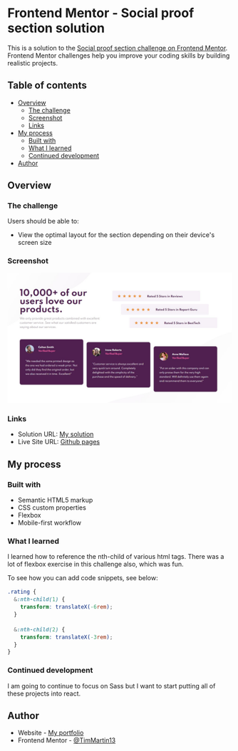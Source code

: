 # Frontend Mentor - Social proof section solution

This is a solution to the [Social proof section challenge on Frontend Mentor](https://www.frontendmentor.io/challenges/social-proof-section-6e0qTv_bA). Frontend Mentor challenges help you improve your coding skills by building realistic projects. 

## Table of contents

- [Overview](#overview)
  - [The challenge](#the-challenge)
  - [Screenshot](#screenshot)
  - [Links](#links)
- [My process](#my-process)
  - [Built with](#built-with)
  - [What I learned](#what-i-learned)
  - [Continued development](#continued-development)
- [Author](#author)


## Overview

### The challenge

Users should be able to:

- View the optimal layout for the section depending on their device's screen size

### Screenshot

![Desktop layout](./images/desktop.jpg)

### Links

- Solution URL: [My solution](https://www.frontendmentor.io/solutions/social-proof-section-html-and-sass-crcwa0Fou)
- Live Site URL: [Github pages](https://timmartin13-frontend-mentor.github.io/social-proof-section/)

## My process

### Built with

- Semantic HTML5 markup
- CSS custom properties
- Flexbox
- Mobile-first workflow

### What I learned

I learned how to reference the nth-child of various html tags.  There was a lot of flexbox exercise in this challenge also, which was fun.

To see how you can add code snippets, see below:

```css
.rating {
  &:nth-child(1) {
    transform: translateX(-6rem);
  }

  &:nth-child(2) {
    transform: translateX(-3rem);
  }
}
```

### Continued development

I am going to continue to focus on Sass but I want to start putting all of these projects into react.


## Author

- Website - [My portfolio](https://timmartin13.github.io/react-portfolio/)
- Frontend Mentor - [@TimMartin13](https://www.frontendmentor.io/profile/TimMartin13)

